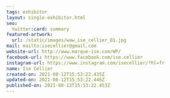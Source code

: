```yaml
---
tags: exhibitor
layout: single-exhibitor.html
seo:
  twitter:card: summary
featured-artwork:
  url: /static/images/waw_ise_cellier_01.jpg
mail: mailto:isecellier@gmail.com
website-url: http://www.marque-ise.com/WP/
facebook-url: https://www.facebook.com/ise.cellier
instagram-url: https://www.instagram.com/isecellier/?hl=fr
name: Ise Cellier
created-on: 2021-08-12T15:53:22.435Z
updated-on: 2021-08-12T15:53:22.446Z
published-on: 2021-08-12T15:53:22.453Z
---
```

